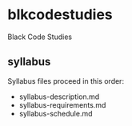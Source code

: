 # blkcodestudies
Black Code Studies

## syllabus 

Syllabus files proceed in this order:

* syllabus-description.md
* syllabus-requirements.md
* syllabus-schedule.md
